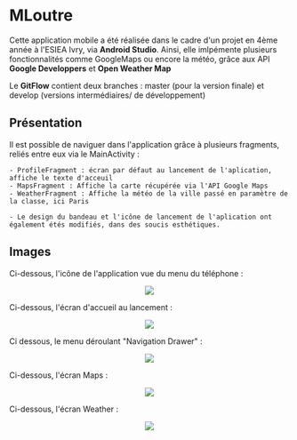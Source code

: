 # MLoutre

Cette application mobile a été réalisée dans le cadre d'un projet en 4ème année à l'ESIEA Ivry, via **Android Studio**.
Ainsi, elle imlpémente plusieurs fonctionnalités comme GoogleMaps ou encore la météo, grâce aux API **Google Developpers** et **Open Weather Map**


Le **GitFlow** contient deux branches : master (pour la version finale) et develop (versions intermédiaires/ de développement)

## Présentation

Il est possible de naviguer dans l'application grâce à plusieurs fragments, reliés entre eux via le MainActivity :

    - ProfileFragment : écran par défaut au lancement de l'aplication, affiche le texte d'acceuil
    - MapsFragment : Affiche la carte récupérée via l'API Google Maps
    - WeatherFragment : Affiche la météo de la ville passé en paramètre de la classe, ici Paris
  
    - Le design du bandeau et l'icône de lancement de l'aplication ont également étés modifiés, dans des soucis esthétiques.

## Images

Ci-dessous, l'icône de l'application vue du menu du téléphone :
<p align="center">
<img src="https://zupimages.net/up/19/51/dsvg.png">
</p>

Ci-dessous, l'écran d'accueil au lancement :
<p align="center">
<img src="https://zupimages.net/up/19/51/s66q.png">
</p>

Ci dessous, le menu déroulant "Navigation Drawer" :
<p align="center">
<img src="https://zupimages.net/up/19/51/s4po.png">
</p>

Ci-dessous, l'écran Maps :
<p align="center">
<img src="https://zupimages.net/up/19/51/85gh.png">
</p>

Ci-dessous, l'écran Weather :
<p align="center">
<img src="https://zupimages.net/up/19/51/zzwf.png">
</p>
